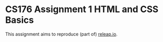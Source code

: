 # CS176 Assignment 1 HTML and CSS Basics

This assignment aims to reproduce (part of) [releap.io](https://releap.io/).
